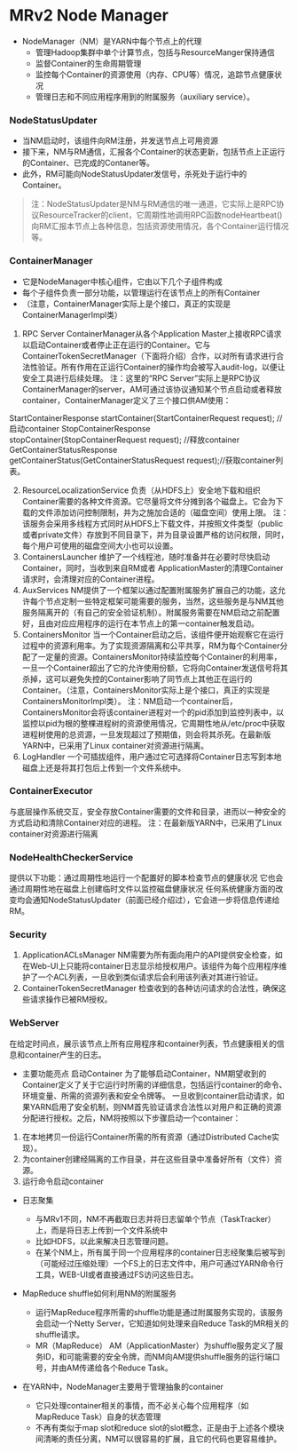 # MRv2 Node Manager

* NodeManager（NM）是YARN中每个节点上的代理
  * 管理Hadoop集群中单个计算节点，包括与ResourceManger保持通信
  * 监督Container的生命周期管理
  * 监控每个Container的资源使用（内存、CPU等）情况，追踪节点健康状况
  * 管理日志和不同应用程序用到的附属服务（auxiliary service）。

### NodeStatusUpdater
 
* 当NM启动时，该组件向RM注册，并发送节点上可用资源
* 接下来，NM与RM通信，汇报各个Container的状态更新，包括节点上正运行的Container、已完成的Contaner等。
* 此外，RM可能向NodeStatusUpdater发信号，杀死处于运行中的Container。
> 注：NodeStatusUpdater是NM与RM通信的唯一通道，它实际上是RPC协议ResourceTracker的client，它周期性地调用RPC函数nodeHeartbeat()向RM汇报本节点上各种信息，包括资源使用情况，各个Container运行情况等。

### ContainerManager
* 它是NodeManager中核心组件，它由以下几个子组件构成
* 每个子组件负责一部分功能，以管理运行在该节点上的所有Container
* （注意，ContainerManager实际上是个接口，真正的实现是ContainerManagerImpl类）

1. RPC Server ContainerManager从各个Application Master上接收RPC请求以启动Container或者停止正在运行的Container。它与ContainerTokenSecretManager（下面将介绍）合作，以对所有请求进行合法性验证。所有作用在正运行Container的操作均会被写入audit-log，以便让安全工具进行后续处理。
注：这里的“RPC Server”实际上是RPC协议ContainerManager的server，AM可通过该协议通知某个节点启动或者释放container，ContainerManager定义了三个接口供AM使用：

StartContainerResponse startContainer(StartContainerRequest request); //启动container
StopContainerResponse stopContainer(StopContainerRequest request); //释放container
GetContainerStatusResponse getContainerStatus(GetContainerStatusRequest request);//获取container列表。

2. ResourceLocalizationService 负责（从HDFS上）安全地下载和组织Container需要的各种文件资源。它尽量将文件分摊到各个磁盘上。它会为下载的文件添加访问控制限制，并为之施加合适的（磁盘空间）使用上限。
注：该服务会采用多线程方式同时从HDFS上下载文件，并按照文件类型（public或者private文件）存放到不同目录下，并为目录设置严格的访问权限，同时，每个用户可使用的磁盘空间大小也可以设置。
3. ContainersLauncher 维护了一个线程池，随时准备并在必要时尽快启动Container，同时，当收到来自RM或者 ApplicationMaster的清理Container请求时，会清理对应的Container进程。
4. AuxServices NM提供了一个框架以通过配置附属服务扩展自己的功能，这允许每个节点定制一些特定框架可能需要的服务，当然，这些服务是与NM其他服务隔离开的（有自己的安全验证机制）。附属服务需要在NM启动之前配置好，且由对应应用程序的运行在本节点上的第一container触发启动。
5. ContainersMonitor 当一个Container启动之后，该组件便开始观察它在运行过程中的资源利用率。为了实现资源隔离和公平共享，RM为每个Container分配了一定量的资源。ContainersMonitor持续监控每个Container的利用率，一旦一个Container超出了它的允许使用份额，它将向Container发送信号将其杀掉，这可以避免失控的Container影响了同节点上其他正在运行的Container。（注意，ContainersMonitor实际上是个接口，真正的实现是ContainersMonitorImpl类）。
注：NM启动一个container后，ContainersMonitor会将该container进程对一个的pid添加到监控列表中，以监控以pid为根的整棵进程树的资源使用情况，它周期性地从/etc/proc中获取进程树使用的总资源，一旦发现超过了预期值，则会将其杀死。在最新版YARN中，已采用了Linux container对资源进行隔离。
6. LogHandler 一个可插拔组件，用户通过它可选择将Container日志写到本地磁盘上还是将其打包后上传到一个文件系统中。

### ContainerExecutor
与底层操作系统交互，安全存放Container需要的文件和目录，进而以一种安全的方式启动和清除Container对应的进程。
注：在最新版YARN中，已采用了Linux container对资源进行隔离

### NodeHealthCheckerService
提供以下功能：通过周期性地运行一个配置好的脚本检查节点的健康状况
它也会通过周期性地在磁盘上创建临时文件以监控磁盘健康状况
任何系统健康方面的改变均会通知NodeStatusUpdater（前面已经介绍过），它会进一步将信息传递给RM。


### Security
1. ApplicationACLsManager NM需要为所有面向用户的API提供安全检查，如在Web-UI上只能将container日志显示给授权用户。该组件为每个应用程序维护了一个ACL列表，一旦收到类似请求后会利用该列表对其进行验证。
2. ContainerTokenSecretManager 检查收到的各种访问请求的合法性，确保这些请求操作已被RM授权。

### WebServer
在给定时间点，展示该节点上所有应用程序和container列表，节点健康相关的信息和container产生的日志。

* 主要功能亮点
启动Container
为了能够启动Container，NM期望收到的Container定义了关于它运行时所需的详细信息，包括运行container的命令、环境变量、所需的资源列表和安全令牌等。
一旦收到container启动请求，如果YARN启用了安全机制，则NM首先验证请求合法性以对用户和正确的资源分配进行授权。之后，NM将按照以下步骤启动一个container：
1. 在本地拷贝一份运行Container所需的所有资源（通过Distributed Cache实现）。
2. 为container创建经隔离的工作目录，并在这些目录中准备好所有（文件）资源。
3. 运行命令启动container
  * 日志聚集
    * 与MRv1不同，NM不再截取日志并将日志留单个节点（TaskTracker）上，而是将日志上传到一个文件系统中
    * 比如HDFS，以此来解决日志管理问题。
    * 在某个NM上，所有属于同一个应用程序的container日志经聚集后被写到（可能经过压缩处理）一个FS上的日志文件中，用户可通过YARN命令行工具，WEB-UI或者直接通过FS访问这些日志。

* MapReduce shuffle如何利用NM的附属服务
  * 运行MapReduce程序所需的shuffle功能是通过附属服务实现的，该服务会启动一个Netty Server，它知道如何处理来自Reduce Task的MR相关的shuffle请求。
  * MR（MapReduce） AM（ApplicationMaster）为shuffle服务定义了服务ID，和可能需要的安全令牌，而NM向AM提供shuffle服务的运行端口号，并由AM传递给各个Reduce Task。

* 在YARN中，NodeManager主要用于管理抽象的container
  * 它只处理container相关的事情，而不必关心每个应用程序（如MapReduce Task）自身的状态管理
  * 不再有类似于map slot和reduce slot的slot概念，正是由于上述各个模块间清晰的责任分离，NM可以很容易的扩展，且它的代码也更容易维护。
